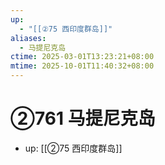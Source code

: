```yaml
---
up:
  - "[[②75 西印度群岛]]"
aliases:
  - 马提尼克岛
ctime: 2025-03-01T13:23:21+08:00
mtime: 2025-10-01T11:40:32+08:00
---
```


# ②761 马提尼克岛

- up: [[②75 西印度群岛]]
